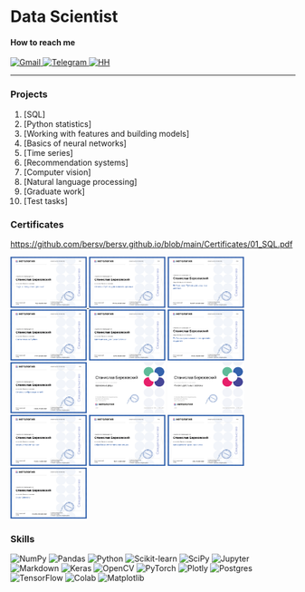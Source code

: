 # Data Scientist

#### How to reach me
<!--
<div id="badges">
  <a href="http://berezovsky.stanislav@gmail.com">
    <img src="https://img.shields.io/badge/Gmail-D14836?style=flat&logo=gmail&logoColor=white" alt="Gmail Badge"/>
  </a>
  <a href="https://t.me/bonkers_laziest_savvy">
    <img src="https://img.shields.io/badge/Telegram-0078D4?style=flat&logo=telegram&logoColor=white" alt="Telegram Badge"/>
  </a>
  <a href="https://hh.ru/">
    <img src="https://img.shields.io/badge/HeadHunter-D14836?style=flat&logo=data%3Aimage%2Fpng%3Bbase64%2CiVBORw0KGgoAAAANSUhEUgAAAGQAAABkCAMAAABHPGVmAAABoVBMVEUAAAD%2F%2F%2F%2F%2F%2F%2F%2F%2F%2F%2F%2F%2F%2F%2F%2F%2F%2F%2F%2F%2F%2F%2F%2F%2F%2F%2F%2F%2F%2F%2F%2F%2F%2F%2F%2F%2F%2F%2F%2F%2F%2F%2F%2F%2F%2F%2F%2F%2F%2F%2F%2F%2F%2F%2F%2F%2F%2F%2F%2F%2F%2F%2F%2F%2F%2F%2F%2F%2F%2F%2F%2F%2F%2F%2F%2F%2F%2F%2F%2F%2F%2F%2F%2F%2F%2F%2F%2F%2F%2F%2F%2F%2F%2F%2F%2F%2F%2F%2F%2F%2F%2F%2F%2F%2F%2F%2F%2F%2F%2F%2F%2F%2F%2F%2F%2F%2F%2F%2F%2F%2F%2F%2F%2F%2F%2F%2F%2F%2F%2F%2F%2F%2F%2F%2F%2F%2F%2F%2F%2F%2F%2F%2F%2F%2F%2F%2F%2F%2F%2F%2F%2F%2F%2F%2F%2F%2F%2F%2F%2F%2F%2F%2F%2F%2F%2F%2F%2F%2F%2F%2F%2F%2F%2F%2F%2F%2F%2F%2F%2F%2F%2F%2F%2F%2F%2F%2F%2F%2F%2F%2F%2F%2F%2F%2F%2F%2F%2F%2F%2F%2F%2F%2F%2F%2F%2F%2F%2F%2F%2F%2F%2F%2F%2F%2F%2F%2F%2F%2F%2F%2F%2F%2F%2F%2F%2F%2F%2F%2F%2F%2F%2F%2F%2F%2F%2F%2F%2F%2F%2F%2F%2F%2F%2F%2F%2F%2F%2F%2F%2F%2F%2F%2F%2F%2F%2F%2F%2F%2F%2F%2F%2F%2F%2F%2F%2F%2F%2F%2F%2F%2F%2F%2F%2F%2F%2F%2F%2F%2F%2F%2F%2F%2F%2F%2F%2F%2F%2F%2F%2F%2F%2F%2F%2F%2F%2F%2F%2F%2F%2F%2F%2F%2F%2F%2F%2F%2F%2F%2F%2F%2F%2F%2F%2F%2F%2F%2F%2F%2F%2F%2F%2F%2F%2F%2F%2F%2F%2F%2F%2F%2F%2F%2F%2F%2F%2F%2F%2F%2F%2F%2F%2F%2F%2F%2F%2F%2F%2F%2F%2F%2F%2F%2F%2F%2F%2F%2F%2F%2F%2F%2F%2F%2F%2F%2F%2F%2F%2F%2F%2F%2F%2F%2F%2F%2F%2F%2F%2F%2F%2F%2F%2F%2F%2F%2F%2F%2F%2F%2F%2F%2F%2F%2F%2F%2F%2F%2F%2F%2F%2F%2F%2F%2F%2F%2F%2F%2F%2F%2F%2F%2F%2F%2F%2F%2F%2F%2F%2F%2F%2F%2F%2F%2F%2F%2F%2F%2F%2F%2F%2F%2F%2F%2F%2F%2F%2F%2F%2F%2F%2F%2F%2F%2F%2F%2F%2F%2F%2F%2F%2F%2F%2F%2F%2F%2F%2F%2F%2F%2F%2F%2F%2F%2F%2F%2F%2F%2F%2F%2F%2F%2F%2F%2F%2F%2F%2F%2F%2F%2F%2F%2F%2F%2F%2F%2F%2F%2F%2F%2F%2F%2F%2F%2F%2F%2F%2F%2F%2F%2F%2F%2F%2F%2F%2F%2F%2F%2F%2F%2F%2F%2F%2F%2F%2F%2F%2F%2F%2F%2F%2F%2F%2F%2F%2F%2F%2F%2F%2F%2F%2F%2F%2F%2F%2F%2F%2F%2F%2F%2F%2F%2F%2F%2F%2F%2F%2F%2F%2F%2F%2F%2F%2BNrjFBAAAAinRSTlMAAQMEBQYHCAkMDQ8QERITFRYXGBocHh8iIycoKisuMDEyMzg5PT9HTU9VWFpcYGFiY2tsbm9wc3Z3eHp%2Bf4GDhYeIjo%2BQkpWWl5mbnJ6hpqetrq%2Bws7e8vr%2FAwcLDxcbIycrNzs%2FQ0dLT1dbY2dvc3t%2Fg4eLk5ebn6Ozt7u%2Fw8fLz9PX2%2BPn7%2FP4OYa3pAAAD3ElEQVRo3sWa61sSURDGx0QtLDTDRLpYhqUZaNHNUoNAuhBlVNpNFMvSQgnTIKWwJJT5q%2FvALpyFs7Nczq7vJ5%2F3uM%2FvWXZ3Zs6cAahSFofLG44sJ7Zyua3EciTsdTksIFJWZyiBHCVCTqsYgt0TQ0Ixj71RQoc7ipqKujsaQHQHsliVsoHuOhG9wRxWrVywtw6E2b%2BPNWnfb66VMZzEmvVjuCZEzyzWpdme6hlDaaxT6aEqESYfNiCfqRpG1wI2pIUubYYtjg0qbtNi9KWwYaX6aMZABgUoM0DehxAGYoa4F1sKBSml%2Bly64ihMcZV3zLSAArXA%2F178KFQ%2BbixBweJEmJ60aEi6MlrOonDNVuQP1EFl%2BcWc1AOSNOv5ZsnyK2oGRT7%2FfaOgOyqXzknrz7TzPltdBBVLm5LbrnLpA2l9RPtWgkx9ldMLkivVYwHUC4KBYi2a1Q%2BSlStYN%2BoHQbf0z4t6QqLS3gD1hGBhZ%2BHRF%2BIBAICYvpAYAIAV9YWgFQCcekOcABDShOxtfNmmILur8V0CEgKAdRqyNmE%2FBABtl55keJD869FOAIDO0Zm8CiQBYEEK8sfdVAw%2Bx59WQr46ShHwwpIKxQIOCvJJmaav5ssgj1rZ5eYXfIgDXARkqXzrfFcJmSpbbo1wIS7wqkNaKvoazass5ERFNXKe%2B1y8EFaHcDTCQjh6xYOEYZ6GnH4Y3fw4dbKYFfaVkKbB5ysbc%2B42oD6deVghIeOF%2B9%2Ful40PCkj7WynrH5FLRB5kGRIU5LZsfZbf5GkW0lR80JOy84%2F7oWwRkM6doifvaqZYSKki%2FCZbGxzIFuQIyPWSd1myJlnIm%2BJyvkWyVnjVBAmZLnnXJGuMgRz6qwy1AABRLoT6udZK3phk3WIgZyryH0CE%2B3NRD%2F5XyRuXrJsM5CJzzVnJm%2BM%2B%2BGUCslfyJjmQQeaac5L3nvsKR9QhhxnvHgdyhVnvJyARKqwc1YCMVAkJUwFSFMRLhXpREBeVtERBHFT6FQWxUIWEIEiCLIkEQUJkcXdMDMRJlqmCIFay4BYDidFbBzEQD70JEgOx8xONUEhUY2MqBOLW2GJbBECKW%2BzyZsHOREH3Ge%2Bd5M0g4qL090tm%2FbHkfVdrFpS3PQSKaXuUNXAEKqjaihInRSvKkKaaMe1BQxqdxrRsjWk%2BG9JGB%2FCJZfgO7mjDkEMaANtPUYyU7WAPzow5AjTmMNOYY1ljDpgBTA3FfX9VR%2BXGHPobNL5Q5yBGsrZBDINGSowZjjFozKcwsLSojVhsaGAJAABO6T56VRwiW%2BcB1oUNkbHjcPPyONx8TeNw%2FwETUK1l%2FxzVlgAAAABJRU5ErkJggg%3D%3D&" alt="HH Badge"/>
  </a>
</div>
-->

<p>
  <a href="http://berezovsky.stanislav@gmail.com">
    <img src="https://cdn.simpleicons.org/gmail/#EA4335?viewbox=auto" width="20" height="20" alt="Gmail">
  </a>
  <a href="https://t.me/bonkers_laziest_savvy">
    <img src="https://cdn.simpleicons.org/telegram/##26A5E4?viewbox=auto" width="20" height="20" alt="Telegram">
  </a>
  <a href="https://hh.ru/">
    <img src="https://hhru.github.io/api/logos/min-hh-red.png" width="20" height="20" alt="HH">
  </a>
</p>

---
<!--
### Education
[<img src='https://cdn.jsdelivr.net/npm/simple-icons@3.0.1/icons/github.svg' alt='github' height='40'>](https://github.com/bersv) 
### Work expirience-->

### Projects
1. [SQL]
2. [Python statistics]
3. [Working with features and building models]
4. [Basics of neural networks]
5. [Time series]
6. [Recommendation systems]
7. [Computer vision]
8. [Natural language processing]
9. [Graduate work]
10. [Test tasks]

### Certificates
<!--
1. [SQL](Certificates/01_SQL.pdf)
2. [Python basics](Certificates/02_Python_basics.pdf)
3. [Python libraries for data analysis](Certificates/03_Python_libraries_for_data_analysis.pdf)
4. [Python statistics](Certificates/04_Python_statistics.pdf)
5. [Mathematics for data science](Certificates/05_Mathematics_for_data_science.pdf)
6. [Working with features and building models](Certificates/06_Working_with_features_and_building_models.pdf)
7. [Basics of neural networks](Certificates/07_Basics_of_neural_networks.pdf)
8. [Time series](Certificates/08_Time_series.pdf)
9. [Recommendation systems](Certificates/09_Recommendation_systems.pdf)
10. [Computer vision](Certificates/10_Computer_vision.pdf)
11. [Natural language processing](Certificates/11_Natural_language_processing.pdf)
12. [Data project management](Certificates/12_Data_project_management.pdf)
13. [Data scientist](Certificates/13_Data_scientist.pdf)-->

https://github.com/bersv/bersv.github.io/blob/main/Certificates/01_SQL.pdf

<p>
  <a href="Certificates/01_SQL.pdf">
    <img src="Certificates/01_SQL.png" width="135" height="90" alt="SQL">
  </a>
  <img src="Certificates/02_Python_basics.png" width="135" height="90">
  <img src="Certificates/03_Python_libraries_for_data_analysis.png" width="135" height="90">
  <img src="Certificates/04_Python_statistics.png" width="135" height="90">
  <img src="Certificates/05_Mathematics_for_data_science.png" width="135" height="90">
  <img src="Certificates/06_Working_with_features_and_building_models.png" width="135" height="90">
  <img src="Certificates/07_Basics_of_neural_networks.png" width="135" height="90">
  <img src="Certificates/08_Time_series.png" width="135" height="90">
  <img src="Certificates/09_Recommendation_systems.png" width="135" height="90">
  <img src="Certificates/10_Computer_vision.png" width="135" height="90">
  <img src="Certificates/11_Natural_language_processing.png" width="135" height="90">
  <img src="Certificates/12_Data_project_management.png" width="135" height="90">
  <img src="Certificates/13_Data_scientist.png" width="135" height="90">
</p>

### Skills


![NumPy](https://img.shields.io/badge/numpy-%23013243.svg?style=for-the-badge&logo=numpy&logoColor=white)
![Pandas](https://img.shields.io/badge/Pandas-2C2D72?style=for-the-badge&logo=pandas&logoColor=white)
![Python](https://img.shields.io/badge/Python-14354C?style=for-the-badge&logo=python&logoColor=white)
![Scikit-learn](https://img.shields.io/badge/scikit_learn-F7931E?style=for-the-badge&logo=scikit-learn&logoColor=white)
![SciPy](https://img.shields.io/badge/SciPy-654FF0?style=for-the-badge&logo=SciPy&logoColor=white)
![Jupyter](https://img.shields.io/badge/Jupyter-F37626.svg?style=for-the-badge&logo=Jupyter&logoColor=white)
![Markdown](https://img.shields.io/badge/Markdown-000000?style=for-the-badge&logo=markdown&logoColor=white)
![Keras](https://img.shields.io/badge/Keras-FF0000?style=for-the-badge&logo=keras&logoColor=white)
![OpenCV](https://img.shields.io/badge/OpenCV-5C3EE8?style=for-the-badge&logo=opencv&logoColor=white)
![PyTorch](https://img.shields.io/badge/PyTorch-EE4C2C?style=for-the-badge&logo=pytorch&logoColor=white)
![Plotly](https://img.shields.io/badge/Plotly-%233F4F75.svg?style=for-the-badge&logo=plotly&logoColor=white)
![Postgres](https://img.shields.io/badge/postgres-%23316192.svg?style=for-the-badge&logo=postgresql&logoColor=white)
![TensorFlow](https://img.shields.io/badge/TensorFlow-%23FF6F00.svg?style=for-the-badge&logo=TensorFlow&logoColor=white)
![Colab](https://img.shields.io/badge/Colab-F9AB00?style=for-the-badge&logo=googlecolab&color=525252)
![Matplotlib](https://img.shields.io/badge/Matplotlib-%23013243.svg?style=for-the-badge&logo=Matplotlib&logoColor=white)



<!--
![Plotly](https://img.shields.io/badge/Plotly-239120?style=for-the-badge&logo=plotly&logoColor=white) 
![Numpy](https://img.shields.io/badge/Numpy-777BB4?style=for-the-badge&logo=numpy&logoColor=white)
![Python](https://img.shields.io/badge/Python-FFD43B?style=for-the-badge&logo=python&logoColor=blue)
![Python](https://img.shields.io/badge/python-3670A0?style=for-the-badge&logo=python&logoColor=ffdd54)

![Telegram](https://img.shields.io/badge/Telegram-2CA5E0?style=for-the-badge&logo=telegram&logoColor=white)
![Gmail](https://img.shields.io/badge/Gmail-D14836?style=for-the-badge&logo=gmail&logoColor=white)
![GitHub](https://img.shields.io/badge/github-%23121011.svg?style=for-the-badge&logo=github&logoColor=white)
-->

<!--

<a href="https://pytorch.org/" rel="nofollow"> <img src="https://camo.githubusercontent.com/1e72f25c526d43089e8363a10ac4d99eb6e1cf613652c659d77bcdeeda657356/68747470733a2f2f7777772e766563746f726c6f676f2e7a6f6e652f6c6f676f732f7079746f7263682f7079746f7263682d69636f6e2e737667" alt="pytorch" width="40" height="40" data-canonical-src="https://www.vectorlogo.zone/logos/pytorch/pytorch-icon.svg" style="max-width: 100%;"> </a>


![pytorch](https://www.vectorlogo.zone/logos/pytorch/pytorch-icon.svg)
https://www.vectorlogo.zone/logos/python/python-icon.svg

<p align="left" dir="auto"> 
  <a href="https://www.mysql.com/" rel="nofollow">
    <img src="https://raw.githubusercontent.com/devicons/devicon/master/icons/mysql/mysql-original-wordmark.svg" alt="mysql" width="40" height="40" style="max-width: 100%;">
  </a>
  <a href="https://pandas.pydata.org/" rel="nofollow"> 
    <img src="https://raw.githubusercontent.com/devicons/devicon/2ae2a900d2f041da66e950e4d48052658d850630/icons/pandas/pandas-original.svg" alt="pandas" width="40" height="40" style="max-width: 100%;">
  </a>
  <a href="https://www.python.org/" rel="nofollow">
    <img src="https://raw.githubusercontent.com/devicons/devicon/master/icons/python/python-original.svg" alt="python" width="40" height="40" style="max-width: 100%;">
  </a>
  <a href="https://pytorch.org/" rel="nofollow"> 
    <img
src="https://www.vectorlogo.zone/logos/pytorch/pytorch-icon.svg" alt="pytorch" width="40" height="40" style="max-width: 100%;">
  </a>
  <a href="https://scikit-learn.org/" rel="nofollow">
    <img src="https://camo.githubusercontent.com/4592b4c82382213c9b29aec5d01698ae1a6f2121747bbeb649e1ec56263f6921/68747470733a2f2f75706c6f61642e77696b696d656469612e6f72672f77696b6970656469612f636f6d6d6f6e732f302f30352f5363696b69745f6c6561726e5f6c6f676f5f736d616c6c2e737667" alt="scikit_learn" width="40" height="40" data-canonical-src="https://upload.wikimedia.org/wikipedia/commons/0/05/Scikit_learn_logo_small.svg" style="max-width: 100%;">
  </a>
  <a href="https://seaborn.pydata.org/" rel="nofollow"> 
    <img src="https://camo.githubusercontent.com/9fd2f327a5cbb4cc78b8d2ec991eba5b1fd1f9bf06a3f52904da58e6ff18361e/68747470733a2f2f736561626f726e2e7079646174612e6f72672f5f696d616765732f6c6f676f2d6d61726b2d6c6967687462672e737667" alt="seaborn" width="40" height="40" data-canonical-src="https://seaborn.pydata.org/_images/logo-mark-lightbg.svg" style="max-width: 100%;">
  </a>
  <a href="https://www.tensorflow.org/" rel="nofollow">
    <img src="https://camo.githubusercontent.com/008f20e996511a8c19cea632dccfb69bd00613935b3fea3b36ce75c486713573/68747470733a2f2f7777772e766563746f726c6f676f2e7a6f6e652f6c6f676f732f74656e736f72666c6f772f74656e736f72666c6f772d69636f6e2e737667" alt="tensorflow" width="40" height="40" data-canonical-src="https://www.vectorlogo.zone/logos/tensorflow/tensorflow-icon.svg" style="max-width: 100%;">
  </a>
</p>
-->
